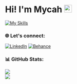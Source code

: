 # Hi! I'm Mycah <img src="https://raw.githubusercontent.com/FortAwesome/Font-Awesome/6.x/svgs/solid/crown.svg" width="25" height="25"> #

[![My Skills](https://skillicons.dev/icons?i=html,css,js,aws,py,figma,ai,ps,react,tailwind,vite,vscode,windows)](https://skillicons.dev)

### 🌐 Let's connect:
[![LinkedIn](https://img.shields.io/badge/linkedin-%230077B5.svg?style=for-the-badge&logo=linkedin&logoColor=white)](https://www.linkedin.com/in/accadmycah/)
[![Behance](https://img.shields.io/badge/Behance-1769ff?style=for-the-badge&logo=behance&logoColor=white)](https://www.behance.net/mycahaccad)

### 📊 GitHub Stats:
![ ](https://github-readme-streak-stats.herokuapp.com/?user=codewithMycah&theme=buefy&hide_border=false) <br/>
![ ](https://github-readme-stats.vercel.app/api/top-langs/?username=codewithMycah&theme=buefy&show_icons=true&hide_border=false&layout=compact)
